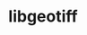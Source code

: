 ---
title: "libgeotiff"
layout: cache
categories: [package, develop]
meta: {"versions": ["1.6.0", "1.7.1"], "compilers": ["apple-clang@=14.0.0", "apple-clang@=14.0.3", "gcc@=11.3.0", "gcc@=7.3.1"], "oss": ["amzn2", "ubuntu22.04", "ventura"], "platforms": ["darwin", "linux"], "targets": ["aarch64", "ivybridge", "x86_64_v3"], "stacks": ["ml-darwin-aarch64-mps", "ml-linux-x86_64-cpu", "ml-linux-x86_64-cuda", "root"], "num_specs": 26, "num_specs_by_stack": {"ml-darwin-aarch64-mps": 8, "root": 26, "ml-linux-x86_64-cpu": 10, "ml-linux-x86_64-cuda": 10}}
spec_details: [{"hash": "uljrudhocryh4c4wqc62oayk22j4aoj4", "compiler": "apple-clang@=14.0.0", "versions": ["1.7.1"], "os": "ventura", "platform": "darwin", "target": "aarch64", "variants": ["build_system=autotools", "+jpeg", "+proj", "+zlib"], "stacks": ["ml-darwin-aarch64-mps", "root"], "size": "-", "tarball": "https://binaries.spack.io/develop/build_cache/darwin-ventura-aarch64/apple-clang-14.0.0/libgeotiff-1.7.1/darwin-ventura-aarch64-apple-clang-14.0.0-libgeotiff-1.7.1-uljrudhocryh4c4wqc62oayk22j4aoj4.spack"}, {"hash": "sxqn3xel2qkfholb7zpirwduztg4slzx", "compiler": "apple-clang@=14.0.0", "versions": ["1.6.0"], "os": "ventura", "platform": "darwin", "target": "aarch64", "variants": ["build_system=autotools", "+jpeg", "+proj", "+zlib"], "stacks": ["ml-darwin-aarch64-mps", "root"], "size": "-", "tarball": "https://binaries.spack.io/develop/build_cache/darwin-ventura-aarch64/apple-clang-14.0.0/libgeotiff-1.6.0/darwin-ventura-aarch64-apple-clang-14.0.0-libgeotiff-1.6.0-sxqn3xel2qkfholb7zpirwduztg4slzx.spack"}, {"hash": "ykhtrtv5gj525zqu7divvuqmo43anu5i", "compiler": "apple-clang@=14.0.0", "versions": ["1.6.0"], "os": "ventura", "platform": "darwin", "target": "aarch64", "variants": ["build_system=autotools", "+jpeg", "+proj", "+zlib"], "stacks": ["ml-darwin-aarch64-mps", "root"], "size": "-", "tarball": "https://binaries.spack.io/develop/build_cache/darwin-ventura-aarch64/apple-clang-14.0.0/libgeotiff-1.6.0/darwin-ventura-aarch64-apple-clang-14.0.0-libgeotiff-1.6.0-ykhtrtv5gj525zqu7divvuqmo43anu5i.spack"}, {"hash": "byevnecq646endxje3tfyor3ki25vuni", "compiler": "apple-clang@=14.0.3", "versions": ["1.6.0"], "os": "ventura", "platform": "darwin", "target": "aarch64", "variants": ["build_system=autotools", "+jpeg", "+proj", "+zlib"], "stacks": ["ml-darwin-aarch64-mps", "root"], "size": "-", "tarball": "https://binaries.spack.io/develop/build_cache/darwin-ventura-aarch64/apple-clang-14.0.3/libgeotiff-1.6.0/darwin-ventura-aarch64-apple-clang-14.0.3-libgeotiff-1.6.0-byevnecq646endxje3tfyor3ki25vuni.spack"}, {"hash": "qz7lej7e6f5775il3yw53ohmq4voyiyd", "compiler": "apple-clang@=14.0.3", "versions": ["1.7.1"], "os": "ventura", "platform": "darwin", "target": "aarch64", "variants": ["build_system=autotools", "+jpeg", "+proj", "+zlib"], "stacks": ["ml-darwin-aarch64-mps", "root"], "size": "-", "tarball": "https://binaries.spack.io/develop/build_cache/darwin-ventura-aarch64/apple-clang-14.0.3/libgeotiff-1.7.1/darwin-ventura-aarch64-apple-clang-14.0.3-libgeotiff-1.7.1-qz7lej7e6f5775il3yw53ohmq4voyiyd.spack"}, {"hash": "n4iolpzwqg6666a6vqobsc2pobg3xlge", "compiler": "apple-clang@=14.0.3", "versions": ["1.6.0"], "os": "ventura", "platform": "darwin", "target": "aarch64", "variants": ["build_system=autotools", "+jpeg", "+proj", "+zlib"], "stacks": ["ml-darwin-aarch64-mps", "root"], "size": "-", "tarball": "https://binaries.spack.io/develop/build_cache/darwin-ventura-aarch64/apple-clang-14.0.3/libgeotiff-1.6.0/darwin-ventura-aarch64-apple-clang-14.0.3-libgeotiff-1.6.0-n4iolpzwqg6666a6vqobsc2pobg3xlge.spack"}, {"hash": "z5eksvqsmv7bjbpcuryv4m2z5r5btzpp", "compiler": "apple-clang@=14.0.3", "versions": ["1.6.0"], "os": "ventura", "platform": "darwin", "target": "aarch64", "variants": ["build_system=autotools", "+jpeg", "+proj", "+zlib"], "stacks": ["ml-darwin-aarch64-mps", "root"], "size": "-", "tarball": "https://binaries.spack.io/develop/build_cache/darwin-ventura-aarch64/apple-clang-14.0.3/libgeotiff-1.6.0/darwin-ventura-aarch64-apple-clang-14.0.3-libgeotiff-1.6.0-z5eksvqsmv7bjbpcuryv4m2z5r5btzpp.spack"}, {"hash": "yxl4jq5asn7writfmmtkoibs232zahaj", "compiler": "apple-clang@=14.0.3", "versions": ["1.6.0"], "os": "ventura", "platform": "darwin", "target": "aarch64", "variants": ["build_system=autotools", "+jpeg", "+proj", "+zlib"], "stacks": ["ml-darwin-aarch64-mps", "root"], "size": "-", "tarball": "https://binaries.spack.io/develop/build_cache/darwin-ventura-aarch64/apple-clang-14.0.3/libgeotiff-1.6.0/darwin-ventura-aarch64-apple-clang-14.0.3-libgeotiff-1.6.0-yxl4jq5asn7writfmmtkoibs232zahaj.spack"}, {"hash": "op6hjvhvjx5ibxymhzkpkicbuoxytkml", "compiler": "gcc@=7.3.1", "versions": ["1.6.0"], "os": "amzn2", "platform": "linux", "target": "ivybridge", "variants": ["build_system=autotools", "+jpeg", "+proj", "+zlib"], "stacks": ["root"], "size": "-", "tarball": "https://binaries.spack.io/develop/build_cache/linux-amzn2-ivybridge/gcc-7.3.1/libgeotiff-1.6.0/linux-amzn2-ivybridge-gcc-7.3.1-libgeotiff-1.6.0-op6hjvhvjx5ibxymhzkpkicbuoxytkml.spack"}, {"hash": "xlclguc7wucvn62p5emgkqpt4pb7focu", "compiler": "gcc@=7.3.1", "versions": ["1.6.0"], "os": "amzn2", "platform": "linux", "target": "ivybridge", "variants": ["build_system=autotools", "+jpeg", "+proj", "+zlib"], "stacks": ["root"], "size": "-", "tarball": "https://binaries.spack.io/develop/build_cache/linux-amzn2-ivybridge/gcc-7.3.1/libgeotiff-1.6.0/linux-amzn2-ivybridge-gcc-7.3.1-libgeotiff-1.6.0-xlclguc7wucvn62p5emgkqpt4pb7focu.spack"}, {"hash": "3uitg3mbnqfz66otvuihipmiluz3ag43", "compiler": "gcc@=7.3.1", "versions": ["1.6.0"], "os": "amzn2", "platform": "linux", "target": "x86_64_v3", "variants": ["build_system=autotools", "+jpeg", "+proj", "+zlib"], "stacks": ["root"], "size": "-", "tarball": "https://binaries.spack.io/develop/build_cache/linux-amzn2-x86_64_v3/gcc-7.3.1/libgeotiff-1.6.0/linux-amzn2-x86_64_v3-gcc-7.3.1-libgeotiff-1.6.0-3uitg3mbnqfz66otvuihipmiluz3ag43.spack"}, {"hash": "rj4ymqeuy6dsqug4crv2cwy34odnyvju", "compiler": "gcc@=7.3.1", "versions": ["1.6.0"], "os": "amzn2", "platform": "linux", "target": "x86_64_v3", "variants": ["+jpeg", "+proj", "+zlib"], "stacks": ["root"], "size": "-", "tarball": "https://binaries.spack.io/develop/build_cache/linux-amzn2-x86_64_v3/gcc-7.3.1/libgeotiff-1.6.0/linux-amzn2-x86_64_v3-gcc-7.3.1-libgeotiff-1.6.0-rj4ymqeuy6dsqug4crv2cwy34odnyvju.spack"}, {"hash": "qndrwvz52lok5fa62we7uasjjar6lkd3", "compiler": "gcc@=7.3.1", "versions": ["1.6.0"], "os": "amzn2", "platform": "linux", "target": "x86_64_v3", "variants": ["build_system=autotools", "+jpeg", "+proj", "+zlib"], "stacks": ["root"], "size": "-", "tarball": "https://binaries.spack.io/develop/build_cache/linux-amzn2-x86_64_v3/gcc-7.3.1/libgeotiff-1.6.0/linux-amzn2-x86_64_v3-gcc-7.3.1-libgeotiff-1.6.0-qndrwvz52lok5fa62we7uasjjar6lkd3.spack"}, {"hash": "l7sce4stieve37w47alvqljkujnaijq7", "compiler": "gcc@=7.3.1", "versions": ["1.6.0"], "os": "amzn2", "platform": "linux", "target": "x86_64_v3", "variants": ["+jpeg", "+proj", "+zlib"], "stacks": ["root"], "size": "-", "tarball": "https://binaries.spack.io/develop/build_cache/linux-amzn2-x86_64_v3/gcc-7.3.1/libgeotiff-1.6.0/linux-amzn2-x86_64_v3-gcc-7.3.1-libgeotiff-1.6.0-l7sce4stieve37w47alvqljkujnaijq7.spack"}, {"hash": "yj2rjtjfpepi4y5xs2hij7dd42xsg2rx", "compiler": "gcc@=7.3.1", "versions": ["1.6.0"], "os": "amzn2", "platform": "linux", "target": "x86_64_v3", "variants": ["build_system=autotools", "+jpeg", "+proj", "+zlib"], "stacks": ["root"], "size": "-", "tarball": "https://binaries.spack.io/develop/build_cache/linux-amzn2-x86_64_v3/gcc-7.3.1/libgeotiff-1.6.0/linux-amzn2-x86_64_v3-gcc-7.3.1-libgeotiff-1.6.0-yj2rjtjfpepi4y5xs2hij7dd42xsg2rx.spack"}, {"hash": "42eak6blsmuadyb43gaakl2q4t65lmhu", "compiler": "gcc@=7.3.1", "versions": ["1.6.0"], "os": "amzn2", "platform": "linux", "target": "x86_64_v3", "variants": ["build_system=autotools", "+jpeg", "+proj", "+zlib"], "stacks": ["root"], "size": "-", "tarball": "https://binaries.spack.io/develop/build_cache/linux-amzn2-x86_64_v3/gcc-7.3.1/libgeotiff-1.6.0/linux-amzn2-x86_64_v3-gcc-7.3.1-libgeotiff-1.6.0-42eak6blsmuadyb43gaakl2q4t65lmhu.spack"}, {"hash": "xwoofo46y3rdenoivywrwvdaceap2zwt", "compiler": "gcc@=7.3.1", "versions": ["1.6.0"], "os": "amzn2", "platform": "linux", "target": "x86_64_v3", "variants": ["build_system=autotools", "+jpeg", "+proj", "+zlib"], "stacks": ["ml-linux-x86_64-cpu", "root", "ml-linux-x86_64-cuda"], "size": "-", "tarball": "https://binaries.spack.io/develop/build_cache/linux-amzn2-x86_64_v3/gcc-7.3.1/libgeotiff-1.6.0/linux-amzn2-x86_64_v3-gcc-7.3.1-libgeotiff-1.6.0-xwoofo46y3rdenoivywrwvdaceap2zwt.spack"}, {"hash": "jbateqq5436jk362ffiafty4iileckoa", "compiler": "gcc@=7.3.1", "versions": ["1.6.0"], "os": "amzn2", "platform": "linux", "target": "x86_64_v3", "variants": ["build_system=autotools", "+jpeg", "+proj", "+zlib"], "stacks": ["ml-linux-x86_64-cpu", "root", "ml-linux-x86_64-cuda"], "size": "-", "tarball": "https://binaries.spack.io/develop/build_cache/linux-amzn2-x86_64_v3/gcc-7.3.1/libgeotiff-1.6.0/linux-amzn2-x86_64_v3-gcc-7.3.1-libgeotiff-1.6.0-jbateqq5436jk362ffiafty4iileckoa.spack"}, {"hash": "fpz7lqrodeyrtolvza76uhnaqqcjazye", "compiler": "gcc@=11.3.0", "versions": ["1.7.1"], "os": "ubuntu22.04", "platform": "linux", "target": "x86_64_v3", "variants": ["build_system=autotools", "+jpeg", "+proj", "+zlib"], "stacks": ["ml-linux-x86_64-cpu", "root", "ml-linux-x86_64-cuda"], "size": "-", "tarball": "https://binaries.spack.io/develop/build_cache/linux-ubuntu22.04-x86_64_v3/gcc-11.3.0/libgeotiff-1.7.1/linux-ubuntu22.04-x86_64_v3-gcc-11.3.0-libgeotiff-1.7.1-fpz7lqrodeyrtolvza76uhnaqqcjazye.spack"}, {"hash": "mw3r2xfqjqnlb7dc3dk3vy7cv22mbjbz", "compiler": "gcc@=11.3.0", "versions": ["1.7.1"], "os": "ubuntu22.04", "platform": "linux", "target": "x86_64_v3", "variants": ["build_system=autotools", "+jpeg", "+proj", "+zlib"], "stacks": ["ml-linux-x86_64-cpu", "root", "ml-linux-x86_64-cuda"], "size": "-", "tarball": "https://binaries.spack.io/develop/build_cache/linux-ubuntu22.04-x86_64_v3/gcc-11.3.0/libgeotiff-1.7.1/linux-ubuntu22.04-x86_64_v3-gcc-11.3.0-libgeotiff-1.7.1-mw3r2xfqjqnlb7dc3dk3vy7cv22mbjbz.spack"}, {"hash": "s45s4oiq4gx6zyghhl7wlb2vpmgoxtkj", "compiler": "gcc@=11.3.0", "versions": ["1.6.0"], "os": "ubuntu22.04", "platform": "linux", "target": "x86_64_v3", "variants": ["build_system=autotools", "+jpeg", "+proj", "+zlib"], "stacks": ["ml-linux-x86_64-cpu", "root", "ml-linux-x86_64-cuda"], "size": "-", "tarball": "https://binaries.spack.io/develop/build_cache/linux-ubuntu22.04-x86_64_v3/gcc-11.3.0/libgeotiff-1.6.0/linux-ubuntu22.04-x86_64_v3-gcc-11.3.0-libgeotiff-1.6.0-s45s4oiq4gx6zyghhl7wlb2vpmgoxtkj.spack"}, {"hash": "4ggerwkxvgbalptiepqidf2iucheunzz", "compiler": "gcc@=11.3.0", "versions": ["1.6.0"], "os": "ubuntu22.04", "platform": "linux", "target": "x86_64_v3", "variants": ["build_system=autotools", "+jpeg", "+proj", "+zlib"], "stacks": ["ml-linux-x86_64-cpu", "root", "ml-linux-x86_64-cuda"], "size": "-", "tarball": "https://binaries.spack.io/develop/build_cache/linux-ubuntu22.04-x86_64_v3/gcc-11.3.0/libgeotiff-1.6.0/linux-ubuntu22.04-x86_64_v3-gcc-11.3.0-libgeotiff-1.6.0-4ggerwkxvgbalptiepqidf2iucheunzz.spack"}, {"hash": "axe4274pn6i75xqoypldhx53c2ymxhvy", "compiler": "gcc@=11.3.0", "versions": ["1.6.0"], "os": "ubuntu22.04", "platform": "linux", "target": "x86_64_v3", "variants": ["build_system=autotools", "+jpeg", "+proj", "+zlib"], "stacks": ["ml-linux-x86_64-cpu", "root", "ml-linux-x86_64-cuda"], "size": "-", "tarball": "https://binaries.spack.io/develop/build_cache/linux-ubuntu22.04-x86_64_v3/gcc-11.3.0/libgeotiff-1.6.0/linux-ubuntu22.04-x86_64_v3-gcc-11.3.0-libgeotiff-1.6.0-axe4274pn6i75xqoypldhx53c2ymxhvy.spack"}, {"hash": "f6aydo5y63rlb37rewf6fxf37o35sdc7", "compiler": "gcc@=11.3.0", "versions": ["1.6.0"], "os": "ubuntu22.04", "platform": "linux", "target": "x86_64_v3", "variants": ["build_system=autotools", "+jpeg", "+proj", "+zlib"], "stacks": ["ml-linux-x86_64-cpu", "root", "ml-linux-x86_64-cuda"], "size": "-", "tarball": "https://binaries.spack.io/develop/build_cache/linux-ubuntu22.04-x86_64_v3/gcc-11.3.0/libgeotiff-1.6.0/linux-ubuntu22.04-x86_64_v3-gcc-11.3.0-libgeotiff-1.6.0-f6aydo5y63rlb37rewf6fxf37o35sdc7.spack"}, {"hash": "d3uqzeihht4ha72ea7jzub3ngmtnixrf", "compiler": "gcc@=11.3.0", "versions": ["1.6.0"], "os": "ubuntu22.04", "platform": "linux", "target": "x86_64_v3", "variants": ["build_system=autotools", "+jpeg", "+proj", "+zlib"], "stacks": ["ml-linux-x86_64-cpu", "root", "ml-linux-x86_64-cuda"], "size": "-", "tarball": "https://binaries.spack.io/develop/build_cache/linux-ubuntu22.04-x86_64_v3/gcc-11.3.0/libgeotiff-1.6.0/linux-ubuntu22.04-x86_64_v3-gcc-11.3.0-libgeotiff-1.6.0-d3uqzeihht4ha72ea7jzub3ngmtnixrf.spack"}, {"hash": "wnkgxafcz7poiuztfbzhudkrdpvpplzf", "compiler": "gcc@=11.3.0", "versions": ["1.6.0"], "os": "ubuntu22.04", "platform": "linux", "target": "x86_64_v3", "variants": ["build_system=autotools", "+jpeg", "+proj", "+zlib"], "stacks": ["ml-linux-x86_64-cpu", "root", "ml-linux-x86_64-cuda"], "size": "-", "tarball": "https://binaries.spack.io/develop/build_cache/linux-ubuntu22.04-x86_64_v3/gcc-11.3.0/libgeotiff-1.6.0/linux-ubuntu22.04-x86_64_v3-gcc-11.3.0-libgeotiff-1.6.0-wnkgxafcz7poiuztfbzhudkrdpvpplzf.spack"}]
---